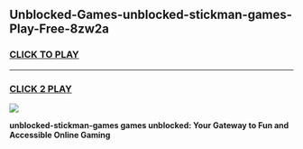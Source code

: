 
## Unblocked-Games-unblocked-stickman-games-Play-Free-8zw2a
<h3>
<a href="https://premium76.site?title=unblocked-stickman-games&ref=10A">CLICK TO PLAY</a></h3>
<hr>

<h3>
<a href="https://premium76.site?title=unblocked-stickman-games&ref=10A">CLICK 2 PLAY</a>
  
</h3>

<a href="https://premium76.site?title=unblocked-stickman-games&ref=10A"><img src="https://clearcache.store/games.png"></a>


**unblocked-stickman-games games unblocked: Your Gateway to Fun and Accessible Online Gaming**
